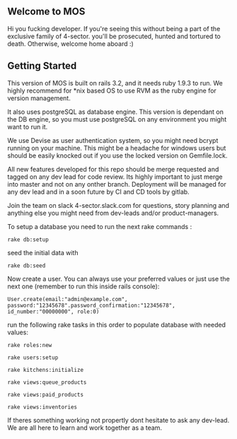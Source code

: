 ## Welcome to MOS

Hi you fucking developer. If you're seeing this without being a part of the
exclusive family of 4-sector. you'll be prosecuted, hunted and tortured to death.
Otherwise, welcome home aboard :)


## Getting Started

This version of MOS is built on rails 3.2, and it needs ruby 1.9.3 to run. We highly recommend for *nix based OS to use RVM as the ruby engine for version management.

It also uses postgreSQL as database engine. This version is dependant on the DB engine, so you must use postgreSQL on any environment you might want to run it.

We use Devise as user authentication system, so you might need bcrypt running on your machine. This might be a headache for windows users but should be easily knocked out if you use the locked version on Gemfile.lock.

All new features developed for this repo should be merge requested and tagged on any dev lead for code review. Its highly important to just merge into master and not on any onther branch. Deployment will be managed for any dev lead and in a soon future by CI and CD tools by gitlab.

Join the team on slack 4-sector.slack.com for questions, story planning and anything else you might need from dev-leads and/or product-managers.


To setup a database you need to run the next rake commands :


```
rake db:setup
```

seed the initial data with

```
rake db:seed
```

Now create a user. You can always use your preferred values or just use the next one (remember to run this inside rails console):

```
User.create(email:"admin@example.com", password:"12345678".password_confirmation:"12345678", id_number:"00000000", role:0)
```

run the following rake tasks in this order to populate database with needed values:

```
rake roles:new
```

```
rake users:setup
```

```
rake kitchens:initialize
```

```
rake views:queue_products
```

```
rake views:paid_products
```

```
rake views:inventories
```
If theres something working not propertly dont hesitate to ask any dev-lead. We are all here to learn and work together as a team.
